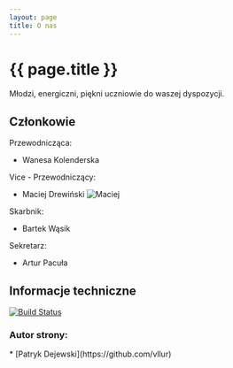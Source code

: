 ```yaml
---
layout: page
title: O nas
---
```


<h1> {{ page.title }} </h1>

Młodzi, energiczni, piękni uczniowie do waszej dyspozycji.

<h2> Członkowie </h2>

Przewodnicząca:
* Wanesa Kolenderska

Vice - Przewodniczący:
* Maciej Drewiński
![Maciej](https://assets-cdn.github.com/images/icons/emoji/octocat.png)

Skarbnik:
* Bartek Wąsik

Sekretarz:
* Artur Pacuła

<h2> Informacje techniczne </h2>

[![Build Status](https://travis-ci.org/ZSMEiE/su.svg?branch=master)](https://travis-ci.org/ZSMEiE/su)

<h3> Autor strony: </h3> 
 * [Patryk Dejewski](https://github.com/vllur)
